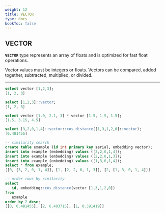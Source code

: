 ```yaml
---
weight: 12
title: VECTOR
type: docs
bookToc: false
---
```


## VECTOR

**`VECTOR`** type represents an array of floats and is optimized for fast float operations.

Vector values must be integers or floats. Vectors can be compared, added together,
subtracted, multiplied, or divided.

---

```SQL
select vector [1,2,3];
[1, 2, 3]

select [1,2,3]::vector;
[1, 2, 3]

select vector [1.0, 2.1, 3] * vector [1.5, 1.5, 1.5];
[1.5, 3.15, 4.5]

select [3,2,0,1,4]::vector::cos_distance([1,3,1,2,0]::vector);
[0.481455]
```

```SQL
-- similarity search
create table example (id int primary key serial, embedding vector);
insert into example (embedding) values ([3,2,0,1,4]);
insert into example (embedding) values ([2,2,0,1,3]);
insert into example (embedding) values ([1,3,0,1,4]);
select * from example;
[[0, [3, 2, 0, 1, 4]], [1, [2, 2, 0, 1, 3]], [2, [1, 3, 0, 1, 4]]]

-- order rows by similarity
select
   id, embedding::cos_distance(vector [1,3,1,2,0])
from
   example
order by 2 desc;
[[0, 0.481455], [2, 0.403715], [1, 0.391419]]
```

